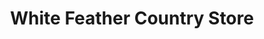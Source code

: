 ---
title: "White Feather Country Store"
url: /oshawa/white-feather-country-store/
shop: Andenken
---